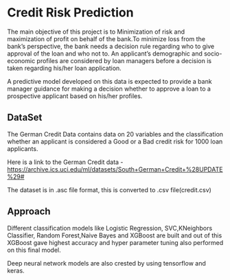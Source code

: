 
# Credit Risk Prediction

The main objective of this project is to Minimization of risk and maximization of profit on behalf of the bank.To minimize loss from the bank’s perspective, the bank needs a decision rule regarding who to give approval of the loan and who not to. An applicant’s demographic and socio-economic profiles are considered by loan managers before a decision is taken regarding his/her loan application.

A predictive model developed on this data is expected to provide a bank manager guidance for making a decision whether to approve a loan to a prospective applicant based on his/her profiles.


## DataSet
The German Credit Data contains data on 20 variables and the classification whether an applicant is considered a Good or a Bad credit risk for 1000 loan applicants. 

Here is a link to the German Credit data - https://archive.ics.uci.edu/ml/datasets/South+German+Credit+%28UPDATE%29#

The dataset is in .asc file format, this is converted to .csv file(credit.csv)

## Approach

Different classification models like Logistic Regression, SVC,KNeighbors Classifier, Random Forest,Naive Bayes and XGBoost are built and out of this XGBoost gave highest accuracy and hyper parameter tuning also performed on this final model.

Deep neural network models are also crested by using tensorflow and keras.